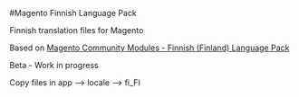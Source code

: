 #Magento Finnish Language Pack

 Finnish translation files for Magento
 
 Based on [Magento Community Modules - Finnish (Finland) Language Pack](https://www.magentocommerce.com/magento-connect/magento-community-modules-finnish-finland-language-pack.html)
 
 Beta - Work in progress
 
 Copy files in app --> locale --> fi_FI
 